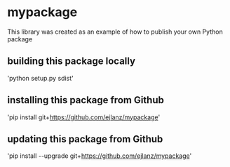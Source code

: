 # mypackage
This library was created as an example of how to publish your own Python package

## building this package locally
'python setup.py sdist'

## installing this package from Github
'pip install git+https://github.com/ejlanz/mypackage'

## updating this package from Github
'pip install --upgrade git+https://github.com/ejlanz/mypackage'

